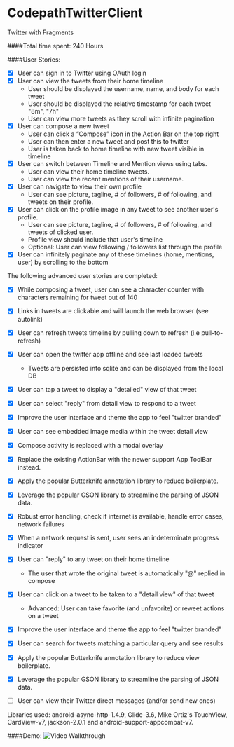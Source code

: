 CodepathTwitterClient
=================

Twitter with Fragments

####Total time spent: 240 Hours

####User Stories:
  * [x] User can sign in to Twitter using OAuth login
  * [x] User can view the tweets from their home timeline
    * User should be displayed the username, name, and body for each tweet
    * User should be displayed the relative timestamp for each tweet "8m", "7h"
    * User can view more tweets as they scroll with infinite pagination
  * [x] User can compose a new tweet
    * User can click a “Compose” icon in the Action Bar on the top right
    * User can then enter a new tweet and post this to twitter
    * User is taken back to home timeline with new tweet visible in timeline
  * [x] User can switch between Timeline and Mention views using tabs.
    * User can view their home timeline tweets.
    * User can view the recent mentions of their username.
  * [x] User can navigate to view their own profile
    * User can see picture, tagline, # of followers, # of following, and tweets on their profile.
  * [x] User can click on the profile image in any tweet to see another user's profile.
    * User can see picture, tagline, # of followers, # of following, and tweets of clicked user.
    * Profile view should include that user's timeline
    * Optional: User can view following / followers list through the profile
  * [x] User can infinitely paginate any of these timelines (home, mentions, user) by scrolling to the bottom

The following advanced user stories are completed: 
  * [x] While composing a tweet, user can see a character counter with characters remaining for tweet out of 140
  * [x] Links in tweets are clickable and will launch the web browser (see autolink)
  * [x] User can refresh tweets timeline by pulling down to refresh (i.e pull-to-refresh)
  * [x] User can open the twitter app offline and see last loaded tweets
    * Tweets are persisted into sqlite and can be displayed from the local DB
  * [x] User can tap a tweet to display a "detailed" view of that tweet
  * [x] User can select "reply" from detail view to respond to a tweet
  * [x] Improve the user interface and theme the app to feel "twitter branded"
  * [x] User can see embedded image media within the tweet detail view
  * [x] Compose activity is replaced with a modal overlay
  * [x] Replace the existing ActionBar with the newer support App ToolBar instead.
  * [x] Apply the popular Butterknife annotation library to reduce boilerplate.
  * [x] Leverage the popular GSON library to streamline the parsing of JSON data.
  * [x] Robust error handling, check if internet is available, handle error cases, network failures
  * [x] When a network request is sent, user sees an indeterminate progress indicator
  * [x] User can "reply" to any tweet on their home timeline
    * The user that wrote the original tweet is automatically "@" replied in compose
  * [x] User can click on a tweet to be taken to a "detail view" of that tweet
    * Advanced: User can take favorite (and unfavorite) or reweet actions on a tweet
  * [x] Improve the user interface and theme the app to feel "twitter branded"
  * [x] User can search for tweets matching a particular query and see results
  * [x] Apply the popular Butterknife annotation library to reduce view boilerplate.
  * [x] Leverage the popular GSON library to streamline the parsing of JSON data.
  * [ ] User can view their Twitter direct messages (and/or send new ones)


Libraries used: android-async-http-1.4.9, Glide-3.6, Mike Ortiz's TouchView, CardView-v7, jackson-2.0.1 and android-support-appcompat-v7.

####Demo:
![Video Walkthrough](demo.gif)


